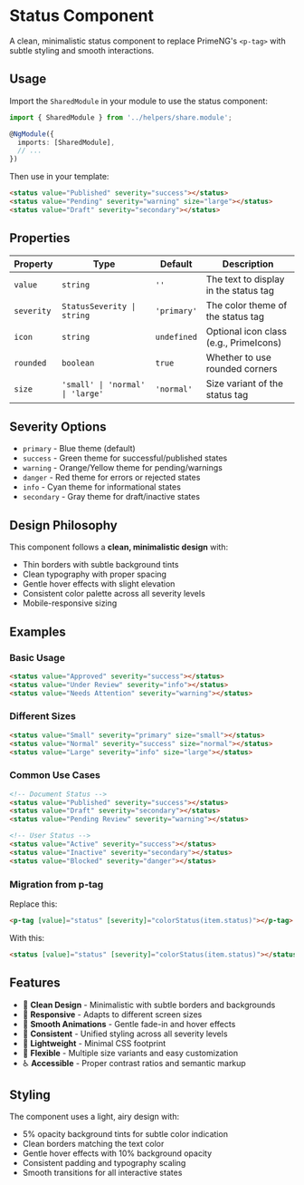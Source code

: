 # Status Component

A clean, minimalistic status component to replace PrimeNG's `<p-tag>` with subtle styling and smooth interactions.

## Usage

Import the `SharedModule` in your module to use the status component:

```typescript
import { SharedModule } from '../helpers/share.module';

@NgModule({
  imports: [SharedModule],
  // ...
})
```

Then use in your template:

```html
<status value="Published" severity="success"></status>
<status value="Pending" severity="warning" size="large"></status>
<status value="Draft" severity="secondary"></status>
```

## Properties

| Property | Type | Default | Description |
|----------|------|---------|-------------|
| `value` | `string` | `''` | The text to display in the status tag |
| `severity` | `StatusSeverity \| string` | `'primary'` | The color theme of the status tag |
| `icon` | `string` | `undefined` | Optional icon class (e.g., PrimeIcons) |
| `rounded` | `boolean` | `true` | Whether to use rounded corners |
| `size` | `'small' \| 'normal' \| 'large'` | `'normal'` | Size variant of the status tag |

## Severity Options

- `primary` - Blue theme (default)
- `success` - Green theme for successful/published states
- `warning` - Orange/Yellow theme for pending/warnings
- `danger` - Red theme for errors or rejected states
- `info` - Cyan theme for informational states
- `secondary` - Gray theme for draft/inactive states

## Design Philosophy

This component follows a **clean, minimalistic design** with:
- Thin borders with subtle background tints
- Clean typography with proper spacing
- Gentle hover effects with slight elevation
- Consistent color palette across all severity levels
- Mobile-responsive sizing

## Examples

### Basic Usage
```html
<status value="Approved" severity="success"></status>
<status value="Under Review" severity="info"></status>
<status value="Needs Attention" severity="warning"></status>
```

### Different Sizes
```html
<status value="Small" severity="primary" size="small"></status>
<status value="Normal" severity="success" size="normal"></status>
<status value="Large" severity="info" size="large"></status>
```

### Common Use Cases
```html
<!-- Document Status -->
<status value="Published" severity="success"></status>
<status value="Draft" severity="secondary"></status>
<status value="Pending Review" severity="warning"></status>

<!-- User Status -->
<status value="Active" severity="success"></status>
<status value="Inactive" severity="secondary"></status>
<status value="Blocked" severity="danger"></status>
```

### Migration from p-tag
Replace this:
```html
<p-tag [value]="status" [severity]="colorStatus(item.status)"></p-tag>
```

With this:
```html
<status [value]="status" [severity]="colorStatus(item.status)"></status>
```

## Features

- 🎨 **Clean Design** - Minimalistic with subtle borders and backgrounds
- 📱 **Responsive** - Adapts to different screen sizes
- 🔄 **Smooth Animations** - Gentle fade-in and hover effects
- 🎯 **Consistent** - Unified styling across all severity levels
- 🚀 **Lightweight** - Minimal CSS footprint
- 🔧 **Flexible** - Multiple size variants and easy customization
- ♿ **Accessible** - Proper contrast ratios and semantic markup

## Styling

The component uses a light, airy design with:
- 5% opacity background tints for subtle color indication
- Clean borders matching the text color
- Gentle hover effects with 10% background opacity
- Consistent padding and typography scaling
- Smooth transitions for all interactive states

